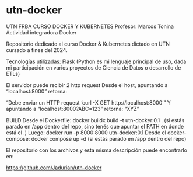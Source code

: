 # utn-docker

UTN FRBA 
CURSO DOCKER Y KUBERNETES
Profesor: Marcos Tonina
Actividad integradora Docker

Repositorio dedicado al curso Docker &amp; Kubernetes dictado en UTN cursado a fines del 2024.

Tecnologías utilizadas:
Flask (Python es mi lenguaje principal de uso, dada mi participación en varios proyectos de Ciencia de Datos o desarrollo de ETLs)

El servidor puede recibir 2 http request
Desde el host, apuntando a “localhost:8000” retorna:

“Debe enviar un HTTP request ‘curl -X GET http://localhost:8000’”
Y apuntando a “localhost:8000?ABC=123” retorna:
“XYZ”

BUILD
Desde el Dockerfile:
docker buildx build -t utn-docker:0.1 .
(si estás parado en /app dentro del repo, sino tenés que apuntar el PATH en donde está el .)
Luego:
docker run -p 8000:8000 utn-docker:0.1
Desde el docker-compose:
docker compose up -d
(si estás parado en /app dentro del repo)

El repositorio con los archivos y esta misma descripción puede encontrarlo en:

https://github.com/Jadurian/utn-docker
